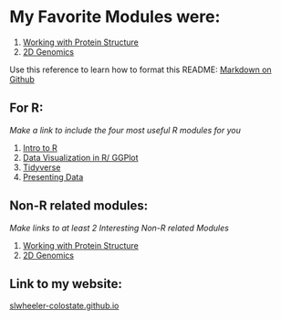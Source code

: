 # My Favorite Modules were:

1. [Working with Protein Structure](modules/09_Working_With_Protein_Structures)
2. [2D Genomics](modules/11_2D_Genomics)
   
Use this reference to learn how to format this README: [Markdown on Github](https://docs.github.com/en/get-started/writing-on-github/getting-started-with-writing-and-formatting-on-github/basic-writing-and-formatting-syntax)

## For R:

*Make a link to include the four most useful R modules for you*
1. [Intro to R](modules/02_RStudio)
2. [Data Visualization in R/ GGPlot](modules/05_GGplot_Visualization)
3. [Tidyverse](modules/04_Tidyverse)
4. [Presenting Data](modules/10_Presenting_Data)

## Non-R related modules:

*Make links to at least 2 Interesting Non-R related Modules*

1. [Working with Protein Structure](modules/09_Working_With_Protein_Structures)
2. [2D Genomics](modules/11_2D_Genomics)

## Link to my website:

[slwheeler-colostate.github.io](https://slwheeler-colostate.github.io/minimal-mistakes/)
